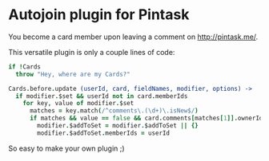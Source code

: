 Autojoin plugin for Pintask
=======================

You become a card member upon leaving a comment on http://pintask.me/.

This versatile plugin is only a couple lines of code:

```coffee
if !Cards
  throw "Hey, where are my Cards?"

Cards.before.update (userId, card, fieldNames, modifier, options) ->
  if modifier.$set && userId not in card.memberIds
    for key, value of modifier.$set
      matches = key.match(/^comments\.(\d+)\.isNew$/)
      if matches && value == false && card.comments[matches[1]].ownerId == userId
        modifier.$addToSet = modifier.$addToSet || {}
        modifier.$addToSet.memberIds = userId
```

So easy to make your own plugin ;)
